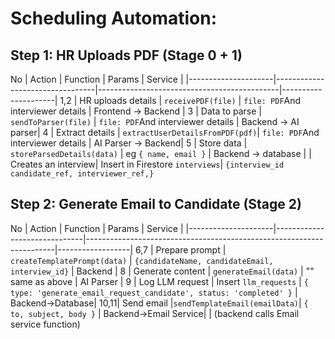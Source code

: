 # Scheduling Automation:

## Step 1: HR Uploads PDF (Stage 0 + 1)

No  | Action              | Function                        | Params                                      | Service             |
    |---------------------|---------------------------------|---------------------------------------------|---------------------|
1,2 | HR uploads details  | `receivePDF(file)`              | `file: PDF`And interviewer details          | Frontend -> Backend |
3   | Data to parse       | `sendToParser(file)`            | `file: PDF`And interviewer details          | Backend -> AI parser|
4   | Extract details     | `extractUserDetailsFromPDF(pdf)`| `file: PDF`And interviewer details          | AI Parser -> Backend|
5   | Store data          | `storeParsedDetails(data)`      | eg `{ name, email }`                        | Backend -> database |
    | Creates an interview| Insert in Firestore `interviews`| `{interview_id candidate_ref, interviewer_ref,}`

    
## Step 2: Generate Email to Candidate (Stage 2)

No  | Action              | Function                     | Params                                                               | Service          |
    |---------------------|------------------------------|----------------------------------------------------------------------|------------------|
6,7 | Prepare prompt      | `createTemplatePrompt(data)` | `{candidateName, candidateEmail, interview_id}`                      | Backend          |
8   | Generate content    | `generateEmail(data)`        | "" same as above                                                     | AI Parser        |
9   | Log LLM request     | Insert `llm_requests`        | `{ type: 'generate_email_request_candidate', status: 'completed' }`  | Backend->Database|
10,11| Send email         |`sendTemplateEmail(emailData)`| `{ to, subject, body }`                                              | Backend->Email Service|
    | (backend calls Email service function)

